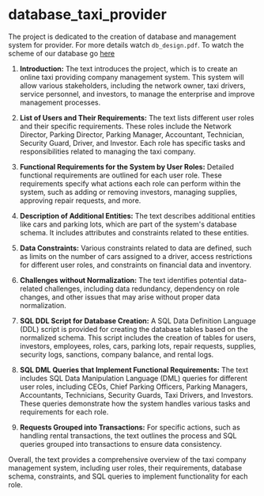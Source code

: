 # database_taxi_provider

The project is dedicated to the creation of database and management system for provider. For more details watch `db_design.pdf`. To watch the scheme of our database go [here](https://lucid.app/lucidchart/7de51fea-151a-4ab6-afbe-9768e844f2b6/view?page=0_0#)

1. **Introduction:** The text introduces the project, which is to create an online taxi providing company management system. This system will allow various stakeholders, including the network owner, taxi drivers, service personnel, and investors, to manage the enterprise and improve management processes.

2. **List of Users and Their Requirements:** The text lists different user roles and their specific requirements. These roles include the Network Director, Parking Director, Parking Manager, Accountant, Technician, Security Guard, Driver, and Investor. Each role has specific tasks and responsibilities related to managing the taxi company.

3. **Functional Requirements for the System by User Roles:** Detailed functional requirements are outlined for each user role. These requirements specify what actions each role can perform within the system, such as adding or removing investors, managing supplies, approving repair requests, and more.

4. **Description of Additional Entities:** The text describes additional entities like cars and parking lots, which are part of the system's database schema. It includes attributes and constraints related to these entities.

5. **Data Constraints:** Various constraints related to data are defined, such as limits on the number of cars assigned to a driver, access restrictions for different user roles, and constraints on financial data and inventory.

6. **Challenges without Normalization:** The text identifies potential data-related challenges, including data redundancy, dependency on role changes, and other issues that may arise without proper data normalization.

7. **SQL DDL Script for Database Creation:** A SQL Data Definition Language (DDL) script is provided for creating the database tables based on the normalized schema. This script includes the creation of tables for users, investors, employees, roles, cars, parking lots, repair requests, supplies, security logs, sanctions, company balance, and rental logs.

8. **SQL DML Queries that Implement Functional Requirements:** The text includes SQL Data Manipulation Language (DML) queries for different user roles, including CEOs, Chief Parking Officers, Parking Managers, Accountants, Technicians, Security Guards, Taxi Drivers, and Investors. These queries demonstrate how the system handles various tasks and requirements for each role.

9. **Requests Grouped into Transactions:** For specific actions, such as handling rental transactions, the text outlines the process and SQL queries grouped into transactions to ensure data consistency.

Overall, the text provides a comprehensive overview of the taxi company management system, including user roles, their requirements, database schema, constraints, and SQL queries to implement functionality for each role.
